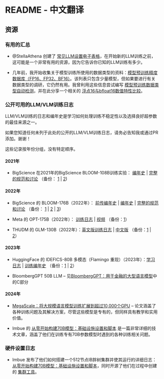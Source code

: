# README - 中文翻译

## 资源

### 有用的汇总

- @StellaAthena 创建了 [常见LLM设置电子表格](https://docs.google.com/spreadsheets/d/14vbBbuRMEHoqeuMHkTfw3uiZVmyXNuoSp8s-aHvfvZk/edit#gid=0)，在开始新的LLM训练之前，这可能是一个非常有用的资源，因为它告诉你已知的LLM训练有多少。

- 几年前，我开始收集关于模型训练所使用的数据类型的资料：[模型预训练精度数据库（FP16、FP32、BF16）](https://discuss.huggingface.co/t/model-pre-training-precision-database-fp16-fp32-bf16/5671)。该列表只包含少量模型，但如果要进行有关数据类型的调研，它仍然有用。我曾利用这些信息尝试编写 [模型预训练数据类型自动检测](https://github.com/stas00/ml-ways/blob/master/numbers/detect-model-pretrained-in-bf16-fp16-fp32.ipynb)，并在此分享一个相关的 [浮点16与bfloat16数值特性比较](https://github.com/stas00/ml-ways/blob/master/numbers/bfloat16-vs-float16-study.ipynb)。

### 公开可用的LLM/VLM训练日志

LLM/VLM训练的日志和编年史是学习如何处理训练不稳定性以及选择良好超参数的最佳来源之一。

如果您知道任何未列于此处的公开的LLM/VLM训练日志，请务必告知我或通过PR添加。谢谢！

这些记录按年份分组，没有特定顺序。

#### 2021年

- BigScience 在2021年的BigScience BLOOM-108B训练实验：
[编年史](https://github.com/bigscience-workshop/bigscience/blob/master/train/tr8-104B-wide/chronicles.md) |
[完整的规范和讨论](https://github.com/bigscience-workshop/bigscience/blob/master/train/tr8-104B-wide)
（备份：
[1](https://github.com/stas00/bigscience-backup/blob/master/train/tr8-104B-wide/chronicles.md) |
[2](https://github.com/stas00/bigscience-backup/blob/master/train/tr8-104B-wide))

#### 2022年

- BigScience 的 BLOOM-176B（2022年）：
[前传编年史](https://github.com/bigscience-workshop/bigscience/blob/master/train/tr11-176B-ml/chronicles-prequel.md) |
[编年史](https://github.com/bigscience-workshop/bigscience/blob/master/train/tr11-176B-ml/chronicles.md) |
[完整的规范和讨论](https://github.com/bigscience-workshop/bigscience/blob/master/train/tr11-176B-ml/)
（备份：
[1](https://github.com/stas00/bigscience-backup/blob/master/train/tr11-176B-ml/chronicles-prequel.md) |
[2](https://github.com/stas00/bigscience-backup/blob/master/train/tr11-176B-ml/chronicles.md) |
[3](https://github.com/stas00/bigscience-backup/blob/master/train/tr11-176B-ml/))

- Meta 的 OPT-175B（2022年）：
[训练日志](https://github.com/facebookresearch/metaseq/tree/main/projects/OPT/chronicles) | [视频](https://www.youtube.com/watch?v=p9IxoSkvZ-M) （备份：[1](https://github.com/stas00/metaseq-backup/tree/main/projects/OPT/chronicles)）

- THUDM 的 GLM-130B（2022年）：[英文版训练日志](https://github.com/THUDM/GLM-130B/blob/main/logs/main-log-en.md) | [中文版](https://github.com/THUDM/GLM-130B/blob/main/logs/main-log.md) （备份：[1](https://github.com/stas00/GLM-130B-backup/blob/main/logs/main-log-en.md) | [2](https://github.com/stas00/GLM-130B-backup/blob/main/logs/main-log.md)）

#### 2023年

- HuggingFace 的 IDEFICS-80B 多模态（Flamingo 重现）（2023年）：[学习日志](https://github.com/huggingface/m4-logs/blob/master/memos/README.md) | [训练编年史](https://github.com/huggingface/m4-logs/blob/master/tr-190-80b/chronicles.md) （备份：[1](https://github.com/stas00/m4-logs-backup/blob/master/memos/README.md) | [2](https://github.com/stas00/m4-logs-backup/blob/master/tr-190-80b/chronicles.md)）

- BloombergGPT 50B LLM – 见[BloombergGPT：用于金融的大型语言模型](https://arxiv.org/abs/2303.17564)中的C部分

#### 2024年

- [MegaScale：将大规模语言模型训练扩展到超过10,000个GPU](https://arxiv.org/abs/2402.15627) – 论文涵盖了各种训练问题及其解决方案，尽管这些模型是专有的，但同样具有教学和实用价值。

- Imbue 的 [从零开始构建70B模型：基础设施设置和脚本](https://imbue.com/research/70b-infrastructure/) 是一篇非常详细的技术文章，涵盖了他们在训练专有70B参数模型时遇到的各种训练相关问题。

### 硬件设置日志

- Imbue 发布了他们如何搭建一个512节点IB胖树集群并使其运行的详细日志：[从零开始构建70B模型：基础设施设置和脚本](https://imbue.com/research/70b-infrastructure/)，同时开源了他们在过程中创建的 [集群工具](https://github.com/imbue-ai/cluster-health)。